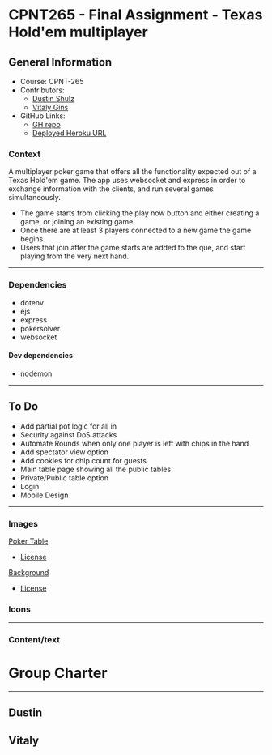# CPNT265 - Final Assignment - Texas Hold'em multiplayer

## General Information

- Course: CPNT-265
- Contributors:
  - [Dustin Shulz](https://github.com/cowtowndusty)
  - [Vitaly Gins](https://github.com/gvitaly87)
- GitHub Links:
  - [GH repo](https://github.com/gvitaly87/DustyHoldem)
  - [Deployed Heroku URL](https://dusty-holdem.herokuapp.com/)

### Context

A multiplayer poker game that offers all the functionality expected out of a Texas Hold'em game. The app uses websocket and express in order to exchange information with the clients, and run several games simultaneously.

- The game starts from clicking the play now button and either creating a game, or joining an existing game.
- Once there are at least 3 players connected to a new game the game begins.
- Users that join after the game starts are added to the que, and start playing from the very next hand.

---

### Dependencies

- dotenv
- ejs
- express
- pokersolver
- websocket

#### Dev dependencies

- nodemon

---

## To Do

- Add partial pot logic for all in
- Security against DoS attacks
- Automate Rounds when only one player is left with chips in the hand
- Add spectator view option
- Add cookies for chip count for guests
- Main table page showing all the public tables
- Private/Public table option
- Login
- Mobile Design

---

### Images

[Poker Table](https://www.pngjoy.com/fullpng/f7c8m2r4q7s0s7/)
- [License](https://creativecommons.org/licenses/by/3.0/)

[Background](https://cutewallpaper.org/21/black-background-hd-images/Black-Backgrounds-Pictures-HD-Wallpaper-Cave.jpg)
- [License](https://cutewallpaper.org/copyright.html)

### Icons

---

### Content/text

# Group Charter

---

## Dustin

## Vitaly
